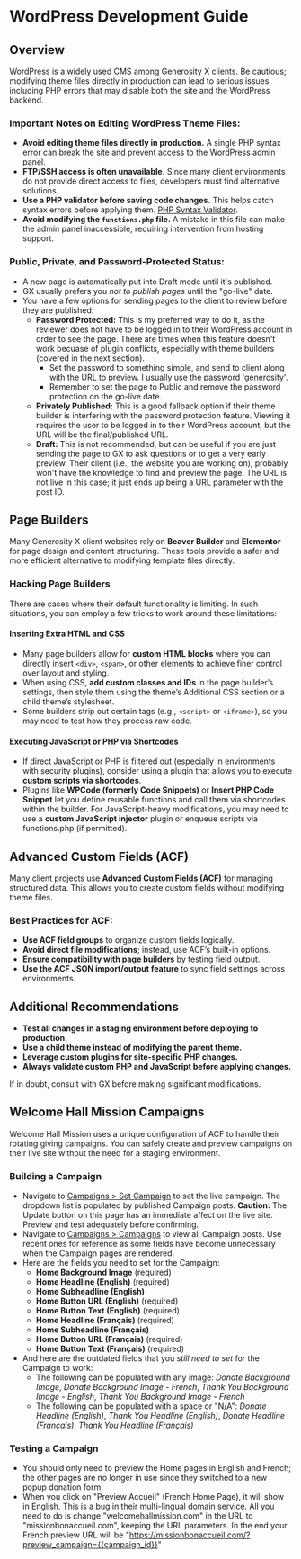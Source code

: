 # WordPress Development Guide

## Overview
WordPress is a widely used CMS among Generosity X clients. Be cautious; modifying theme files directly in production can lead to serious issues, including PHP errors that may disable both the site and the WordPress backend.

### Important Notes on Editing WordPress Theme Files:
- **Avoid editing theme files directly in production.** A single PHP syntax error can break the site and prevent access to the WordPress admin panel.
- **FTP/SSH access is often unavailable.** Since many client environments do not provide direct access to files, developers must find alternative solutions.
- **Use a PHP validator before saving code changes.** This helps catch syntax errors before applying them. [PHP Syntax Validator](https://phpcodechecker.com/).
- **Avoid modifying the `functions.php` file.** A mistake in this file can make the admin panel inaccessible, requiring intervention from hosting support.

### Public, Private, and Password-Protected Status:
- A new page is automatically put into Draft mode until it's published.
- GX usually prefers you *not to publish pages* until the "go-live" date.
- You have a few options for sending pages to the client to review before they are published:
  - **Password Protected:** This is my preferred way to do it, as the reviewer does not have to be logged in to their WordPress account in order to see the page. There are times when this feature doesn't work becuase of plugin conflicts, especially with theme builders (covered in the next section).
    - Set the password to something simple, and send to client along with the URL to preview. I usually use the password 'generosity'.
    - Remember to set the page to Public and remove the password protection on the go-live date. 
  - **Privately Published:** This is a good fallback option if their theme builder is interfering with the password protection feature. Viewing it requires the user to be logged in to their WordPress account, but the URL will be the final/published URL.
  - **Draft:** This is not recommended, but can be useful if you are just sending the page to GX to ask questions or to get a very early preview. Their client (i.e., the website you are working on), probably won't have the knowledge to find and preview the page. The URL is not live in this case; it just ends up being a URL parameter with the post ID. 

## Page Builders
Many Generosity X client websites rely on **Beaver Builder** and **Elementor** for page design and content structuring. These tools provide a safer and more efficient alternative to modifying template files directly.

### Hacking Page Builders
There are cases where their default functionality is limiting. In such situations, you can employ a few tricks to work around these limitations:

#### Inserting Extra HTML and CSS
- Many page builders allow for **custom HTML blocks** where you can directly insert `<div>`, `<span>`, or other elements to achieve finer control over layout and styling.
- When using CSS, **add custom classes and IDs** in the page builder’s settings, then style them using the theme’s Additional CSS section or a child theme’s stylesheet.
- Some builders strip out certain tags (e.g., `<script>` or `<iframe>`), so you may need to test how they process raw code.

#### Executing JavaScript or PHP via Shortcodes
- If direct JavaScript or PHP is filtered out (especially in environments with security plugins), consider using a plugin that allows you to execute **custom scripts via shortcodes**.
- Plugins like **WPCode (formerly Code Snippets)** or **Insert PHP Code Snippet** let you define reusable functions and call them via shortcodes within the builder.
For JavaScript-heavy modifications, you may need to use a **custom JavaScript injector** plugin or enqueue scripts via functions.php (if permitted).

## Advanced Custom Fields (ACF)
Many client projects use **Advanced Custom Fields (ACF)** for managing structured data. This allows you to create custom fields without modifying theme files.

### Best Practices for ACF:
- **Use ACF field groups** to organize custom fields logically.
- **Avoid direct file modifications**; instead, use ACF’s built-in options.
- **Ensure compatibility with page builders** by testing field output.
- **Use the ACF JSON import/output feature** to sync field settings across environments.

## Additional Recommendations
- **Test all changes in a staging environment before deploying to production.**
- **Use a child theme instead of modifying the parent theme.**
- **Leverage custom plugins for site-specific PHP changes.**
- **Always validate custom PHP and JavaScript before applying changes.**

If in doubt, consult with GX before making significant modifications.

## Welcome Hall Mission Campaigns
Welcome Hall Mission uses a unique configuration of ACF to handle their rotating giving campaigns. You can safely create and preview campaigns on their live site without the need for a staging environment.

### Building a Campaign
- Navigate to [Campaigns > Set Campaign](https://welcomehallmission.com/wp-admin/edit.php?post_type=campaigns&page=set-campaign) to set the live campaign. The dropdown list is populated by published Campaign posts. **Caution:** The Update button on this page has an immediate affect on the live site. Preview and test adequately before confirming.
- Navigate to [Campaigns > Campaigns](https://welcomehallmission.com/wp-admin/edit.php?post_type=campaigns) to view all Campaign posts. Use recent ones for reference as some fields have become unnecessary when the Campaign pages are rendered.
- Here are the fields you need to set for the Campaign:
  - **Home Background Image** (required)
  - **Home Headline (English)** (required)
  - **Home Subheadline (English)**
  - **Home Button URL (English)** (required)
  - **Home Button Text (English)** (required)
  - **Home Headline (Français)** (required)
  - **Home Subheadline (Français)**
  - **Home Button URL (Français)** (required)
  - **Home Button Text (Français)** (required)
- And here are the outdated fields that you *still need to set* for the Campaign to work:
  - The following can be populated with any image: *Donate Background Image*, *Donate Background Image - French*, *Thank You Background Image - English*, *Thank You Background Image - French*
  - The following can be populated with a space or "N/A": *Donate Headline (English)*, *Thank You Headline (English)*, *Donate Headline (Français)*, *Thank You Headline (Français)*

### Testing a Campaign
- You should only need to preview the Home pages in English and French; the other pages are no longer in use since they switched to a new popup donation form.
- When you click on "Preview Accueil" (French Home Page), it will show in English. This is a bug in their multi-lingual domain service. All you need to do is change "welcomehallmission.com" in the URL to "missionbonaccueil.com", keeping the URL parameters. In the end your French preview URL will be "https://missionbonaccueil.com/?preview_campaign={{campaign_id}}"
